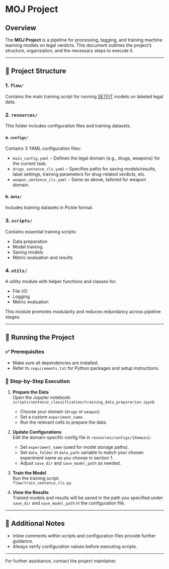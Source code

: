 # MOJ Project

## Overview

The **MOJ Project** is a pipeline for processing, tagging, and training machine learning models on legal verdicts. This document outlines the project’s structure, organization, and the necessary steps to execute it.

---

## 📁 Project Structure

### 1. `flow/`
Contains the main training script for running [SETFIT](https://huggingface.co/docs/setfit/) models on labeled legal data.

### 2. `resources/`
This folder includes configuration files and training datasets.

#### a. `configs/`  
Contains 3 YAML configuration files:
- `main_config.yaml` – Defines the legal domain (e.g., drugs, weapons) for the current task.
- `drugs_sentence_cls.yaml` – Specifies paths for saving models/results, label settings, training parameters for drug-related verdicts, etc.
- `weapon_sentence_cls.yaml` – Same as above, tailored for weapon domain.

#### b. `data/`  
Includes training datasets in Pickle format.

### 3. `scripts/`
Contains essential training scripts:
- Data preparation
- Model training
- Saving models
- Metric evaluation and results

### 4. `utils/`
A utility module with helper functions and classes for:
- File I/O
- Logging
- Metric evaluation

This module promotes modularity and reduces redundancy across pipeline stages.

---

## 🚀 Running the Project

### ✅ Prerequisites

- Make sure all dependencies are installed.
- Refer to `requirements.txt` for Python packages and setup instructions.

### 🧪 Step-by-Step Execution

1. **Prepare the Data**  
   Open the Jupyter notebook:  
   `scripts/sentence_classification/training_data_prepararion.ipynb`  
   - Choose your domain (`drugs` or `weapon`).
   - Set a custom `experiment_name`.
   - Run the relevant cells to prepare the data.

2. **Update Configurations**  
   Edit the domain-specific config file in `resources/configs/{domain}`:
   - Set `experiment_name` (used for model storage paths).
   - Set `data_folder` in `data_path` variable to match your chosen experiment name as you choose in section 1.
   - Adjust `save_dir` and `save_model_path` as needed.

3. **Train the Model**  
   Run the training script:  
   `flow/train_sentence_cls.py`

4. **View the Results**  
Trained models and results will be saved in the path you specified under `save_dir` and `save_model_path` in the configuration file.

---

## 📝 Additional Notes

- Inline comments within scripts and configuration files provide further guidance.
- Always verify configuration values before executing scripts.

---

For further assistance, contact the project maintainer.
